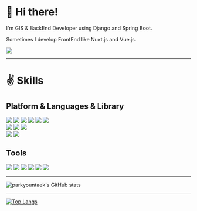 # 👋 Hi there! 
<p>I'm GIS & BackEnd Developer using Django and Spring Boot.</p>
<p>Sometimes I develop FrontEnd like Nuxt.js and Vue.js.</p>

<div>
  <a href="https://hits.seeyoufarm.com"><img src="https://hits.seeyoufarm.com/api/count/incr/badge.svg?url=https%3A%2F%2Fgithub.com%2Fparkyountaek&count_bg=%2379C83D&title_bg=%23555555&icon=baidu.svg&icon_color=%23E7E7E7&title=hits&edge_flat=false"/></a>
</div>

<hr>

# ✌ Skills
## Platform & Languages & Library
<div>
  <span><img src="https://img.shields.io/badge/Spring%20Boot-6DB33F?style=flat-square&logo=Spring%20Boot&logoColor=white"/></span>
  <span><img src="https://img.shields.io/badge/Django-092E20?style=flat-square&logo=Django&logoColor=white"/></span>
  <span><img src="https://img.shields.io/badge/Nuxt.js-00DC82?style=flat-square&logo=Nuxt.js&logoColor=white"/></span>
  <span><img src="https://img.shields.io/badge/Vue.js-4FC08D?style=flat-square&logo=Vue.js&logoColor=white"/></span>
  <span><img src="https://img.shields.io/badge/PostgreSQL-4169E1?style=flat-square&logo=PostgreSQL&logoColor=white"/></span>
  <span><img src="https://img.shields.io/badge/Redis-DC382D?style=flat-square&logo=Redis&logoColor=white"/></span>
</div>
<div>
  <span><img src="https://img.shields.io/badge/Java-007396?style=flat-square&logo=Java&logoColor=white"/></span>
  <span><img src="https://img.shields.io/badge/Python-3776AB?style=flat-square&logo=Python&logoColor=white"/></span>
  <span><img src="https://img.shields.io/badge/JavaScript-F7DF1E?style=flat-square&logo=JavaScript&logoColor=white"/></span>
</div>
<div>
  <span><img src="https://img.shields.io/badge/Openlayers-1F6B75?style=flat-square&logo=Openlayers&logoColor=white"/></span>
  <span><img src="https://img.shields.io/badge/Three.js-000000?style=flat-square&logo=Three.js&logoColor=white"/></span>
</div>

## Tools
<div>
  <span><img src="https://img.shields.io/badge/Figma-F24E1E?style=flat-square&logo=Figma&logoColor=white"/></span>
  <span><img src="https://img.shields.io/badge/Git-F05032?style=flat-square&logo=Git&logoColor=white"/></span>
  <span><img src="https://img.shields.io/badge/Github-181717?style=flat-square&logo=Github&logoColor=white"/></span>
  <span><img src="https://img.shields.io/badge/Docker-2496ED?style=flat-square&logo=Docker&logoColor=white"/></span>
  <span><img src="https://img.shields.io/badge/AWS-232F3E?style=flat-square&logo=AWS&logoColor=white"/></span>
  <span><img src="https://img.shields.io/badge/Qgis-589632?style=flat-square&logo=Qgis&logoColor=white"/></span>
</div>

<hr>

![parkyountaek's GitHub stats](https://github-readme-stats.vercel.app/api?username=parkyountaek&show_icons=true&theme=radical)

<hr>

[![Top Langs](https://github-readme-stats.vercel.app/api/top-langs/?username=parkyountaek&layout=compact)](https://github.com/anuraghazra/github-readme-stats)


<!--
**parkyountaek/parkyountaek** is a ✨ _special_ ✨ repository because its `README.md` (this file) appears on your GitHub profile.

Here are some ideas to get you started:

- 🔭 I’m currently working on ...
- 🌱 I’m currently learning ...
- 👯 I’m looking to collaborate on ...
- 🤔 I’m looking for help with ...
- 💬 Ask me about ...
- 📫 How to reach me: ...
- 😄 Pronouns: ...
- ⚡ Fun fact: ...
-->
